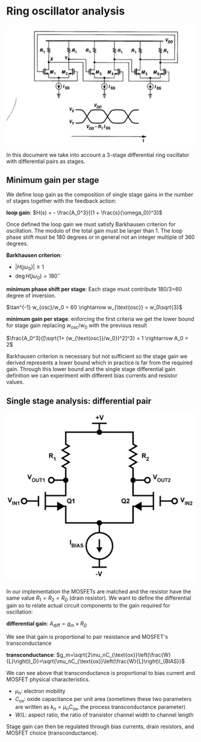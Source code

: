 # Ring oscillator analysis

![3-stage oscillator circuit](./resources/3_stage_differential_ring.png)

In this document we take into account a 3-stage differential ring oscillator
with differential pairs as stages.

## Minimum gain per stage

We define loop gain as the composition of single stage gains in the number of
stages together with the feedback action:

**loop gain**: $H(s) = - \frac{A_0^3}{(1 + \frac{s}{\omega_0})^3}$

Once defined the loop gain we must satisfy Barkhausen criterion for oscillation.
The modulo of the total gain must be larger than 1. The loop phase shift must be
180 degrees or in general not an integer multiple of 360 degrees.

**Barkhausen criterion**:

- $|H(j\omega_0)| \geq 1$
- $\deg H(j\omega_0) = 180 ^{\circ}$

**minimum phase shift per stage**: Each stage must contribute 180/3=60 degree of
inversion.

$\tan^{-1} w_{osc}/w_0 = 60 \rightarrow w_{\text{osc}} = w_0\sqrt{3}$

**minimum gain per stage**: enforcing the first criteria we get the lower bound
for stage gain replacing $w_{\text{osc}}/w_0$ with the previous result

$\frac{A_0^3}{[\sqrt{1+ (w_{\text{osc}}/w_0})^2]^3} = 1  \rightarrow A_0 = 2$

Barkhausen criterion is necessary but not sufficient so the stage gain we
derived represents a lower bound which in practice is far from the required
gain. Through this lower bound and the single stage differential gain definition
we can experiment with different bias currents and resistor values.

## Single stage analysis: differential pair

![differential pair](./resources/differential_pair.png)

In our implementation the MOSFETs are matched and the resistor have the same
value $R_1 = R_2 = R_D$ (drain resistor). We want to define the differential
gain so to relate actual circuit components to the gain required for
oscillation:

**differential gain**: $A_{\text{diff}} = g_m \times R_D$

We see that gain is proportional to pair resistance and MOSFET's
transconductance

**transconductance**:
$g_m=\sqrt{2\mu_nC_{\text{ox}}\left(\frac{W}{L}\right)I_D}=\sqrt{\mu_nC_{\text{ox}}\left(\frac{W}{L}\right)I_{BIAS}}$

We can see above that transconductance is proportional to bias current and
MOSFET physical characteristics.

- $\mu_n$: electron mobility
- $C_{\text{ox}}$: oxide capacitance per unit area (sometimes these two
  parameters are written as $k_n = \mu_n C_{\text{ox}}$, the process
  transconductance parameter)
- $W/L$: aspect ratio, the ratio of transistor channel width to channel length

Stage gain can then be regulated through bias currents, drain resistors, and
MOSFET choice (transconductance).
